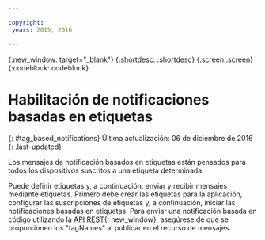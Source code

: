 ```yaml
---

copyright:
 years: 2015, 2016

---
```


{:new_window: target="_blank"}
{:shortdesc: .shortdesc}
{:screen:.screen}
{:codeblock:.codeblock}

# Habilitación de notificaciones basadas en etiquetas
{: #tag_based_notifications}
Última actualización: 06 de diciembre de 2016
{: .last-updated}

Los mensajes de notificación basados en etiquetas están pensados para todos los dispositivos suscritos a una etiqueta determinada. 

Puede definir etiquetas y, a continuación, enviar y recibir mensajes mediante etiquetas. Primero debe crear las etiquetas para la aplicación, configurar las suscripciones de etiquetas y, a continuación, iniciar las notificaciones basadas en etiquetas. Para enviar una notificación basada en código utilizando la [API REST](https://mobile.{DomainName}/imfpush/){: new_window}, asegúrese de que se proporcionen los "tagNames" al publicar en el recurso de mensajes.
